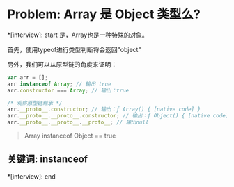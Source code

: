 # Problem: Array 是 Object 类型么?

*[interview]: start
是，Array也是一种特殊的对象。

首先，使用typeof进行类型判断将会返回"object"

另外，我们可以从原型链的角度来证明：
```js
var arr = [];
arr instanceof Array; // 输出 true
arr.constructor === Array; // 输出：true

/* 观察原型链继承 */
arr.__proto__.constructor; // 输出：ƒ Array() { [native code] }
arr.__proto__.__proto__.constructor; // 输出：ƒ Object() { [native code] }
arr.__proto__.__proto__.__proto__; // 输出null
```
>Array instanceof Object == true
## 关键词: instanceof
*[interview]: end
